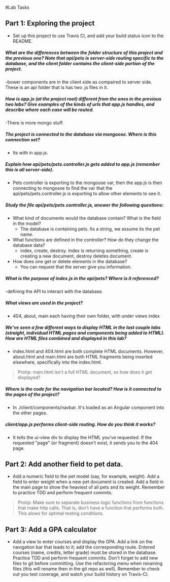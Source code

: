 #Lab Tasks

## Part 1: Exploring the project

- Set up this project to use Travis CI, and add your build status icon to the README.

##### What are the differences between the folder structure of this project and the previous one? Note that api/pets is server-side routing specific to the database, and the client folder contains the client-side portion of the project.

-bower components are in the client side as compaired to server side. These is an api folder that is has two .js files in it.

##### How is app.js (at the project root) different from the ones in the previous two labs? Give examples of the kinds of urls that app.js handles, and describe where each case will be routed.

-There is more mongo stuff.

##### The project is connected to the database via mongoose. Where is this connection set?

- Its with in app.js.

##### Explain how api/pets/pets.controller.js gets added to app.js (remember this is all server-side).

- Pets controller is exporting to the mongoose var, then the app.js is then connecting to mongosse to find the var that the api/pets/pets.controller.js is exporting to allow other elements to see it.

##### Study the file api/pets/pets.controller.js, answer the following questions:
-  What kind of documents would the database contain? What is the field in the model?
   - The database is containing pets. Its a string, we assume its the pet name.
-  What functions are defined in the controller? How do they change the database data?
   - index, create, destroy. Index is returning something, create is creating a new document, destroy deletes document.
-  How does one get or delete elements in the database?
   - You can request that the server give you information.

##### What is the purpose of index.js in the api/pets? Where is it referenced?

-defining the API to interact with the database.

##### What views are used in the project?

- 404, about, main each having their own folder, with under views index

##### We've seen a few different ways to display HTML in the last couple labs (straight, individual HTML pages and components being added to HTML). How are HTML files combined and displayed in this lab?

- index.html and 404.html are both complete HTML documents. However, about.html and main.html are both HTML fragments being inserted elsewhere, specifically into the index.html.

>Protip: main.html isn't a full HTML document, so how does it get displayed?

##### Where is the code for the navigation bar located? How is it connected to the pages of the project?
- In ./client/components/navbar. It's loaded as an Angular component into the other pages.

##### client/app.js performs client-side routing. How do you think it works?

- It tells the ui-view div to display the HTML you've requested. If the requested "page" (or fragment) doesn't exist, it sends you to the 404 page.

## Part 2: Add another field to pet data.

- Add a numeric field to the pet model (say, for example, weight). Add a field to enter weight when a new pet document is created. Add a field in the main page to show the heaviest of all pets and its weight. Remember to practice TDD and perform frequent commits.

>Protip: Make sure to separate business logic functions from functions that make http calls. That is, don't have a function that performs both. This alows for optimal testing conditions.

## Part 3: Add a GPA calculator

- Add a view to enter courses and display the GPA. Add a link on the navigation bar that leads to it; add the corresponding route. Entered courses (name, credits, letter grade) must be stored in the database. Practice TDD and perform frequent commits. Don't forget to add new files to git before committing. Use the refactoring menu when renaming files (this will rename then in the git repo as well). Remember to check out you test coverage, and watch your build history on Travis-CI.
